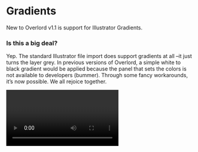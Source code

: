 # Gradients

New to Overlord v1.1 is support for Illustrator Gradients. 

### Is this a big deal?
Yep. The standard Illustrator file import does support gradients at all –it just turns the layer grey. In previous versions of Overlord, a simple white to black gradient would be applied because the panel that sets the colors is not available to developers (bummer). Through some fancy workarounds, it’s now possible. We all rejoice together. 

<Video url="https://www.youtube.com/embed/xM2DhTNwfHc" />


## Limitations

- Because of the complexity of the workaround, there is a limit of 8 colors on gradients. Additional color stops will be ignored.
- Gradient strokes are supported, but the additional methods of applying gradients (Along stroke and Across stroke) are not possible in Ae and will be ignored.
- Radial gradient aspect ratio will be ignored


## Misaligned end points

If you find your gradient misaligned, select the Ai Gradient tool (G shortcut) and redraw it. Why? If you rotate a shape then reposition that shape, the crazy matrix transformation going on which overrides the access to gradient positioning data.